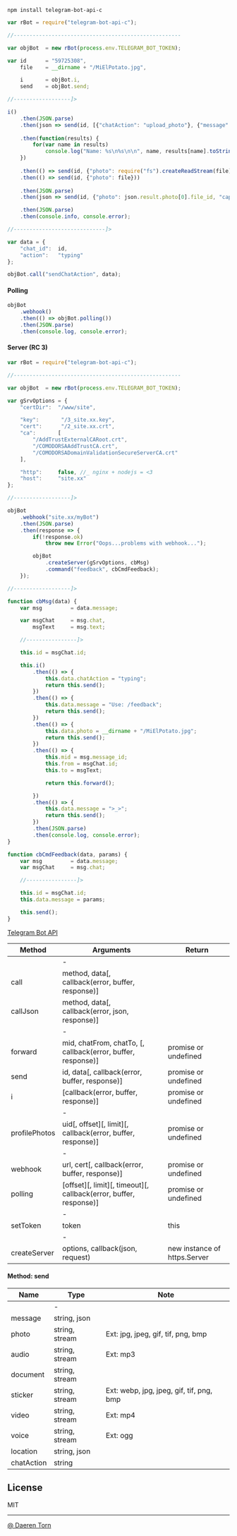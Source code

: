 `npm install telegram-bot-api-c`


```js
var rBot = require("telegram-bot-api-c");

//-----------------------------------------------------

var objBot  = new rBot(process.env.TELEGRAM_BOT_TOKEN);

var id      = "59725308",
    file    = __dirname + "/MiElPotato.jpg",

    i       = objBot.i,
    send    = objBot.send;

//------------------]>

i()
    .then(JSON.parse)
    .then(json => send(id, [{"chatAction": "upload_photo"}, {"message": ""}, {"message": json}]))
    
    .then(function(results) {
        for(var name in results)
            console.log("Name: %s\n%s\n\n", name, results[name].toString());
    })
    
    .then(() => send(id, {"photo": require("fs").createReadStream(file)}))
    .then(() => send(id, {"photo": file}))
    
    .then(JSON.parse)
    .then(json => send(id, {"photo": json.result.photo[0].file_id, "caption": "Hell World!"}))

    .then(JSON.parse)
    .then(console.info, console.error);

//-----------------------------]>

var data = {
    "chat_id":  id,
    "action":   "typing"
};

objBot.call("sendChatAction", data);
```


#### Polling 
```js
objBot
    .webhook()
    .then(() => objBot.polling())
    .then(JSON.parse)
    .then(console.log, console.error);

```


#### Server (RC 3)

```js
var rBot = require("telegram-bot-api-c");

//-----------------------------------------------------

var objBot  = new rBot(process.env.TELEGRAM_BOT_TOKEN);

var gSrvOptions = {
    "certDir":  "/www/site",

    "key":       "/3_site.xx.key",
    "cert":      "/2_site.xx.crt",
    "ca":       [
        "/AddTrustExternalCARoot.crt",
        "/COMODORSAAddTrustCA.crt",
        "/COMODORSADomainValidationSecureServerCA.crt"
    ],

    "http":     false, //_ nginx + nodejs = <3
    "host":     "site.xx"
};

//------------------]>

objBot
    .webhook("site.xx/myBot")
    .then(JSON.parse)
    .then(response => {
        if(!response.ok)
            throw new Error("Oops...problems with webhook...");

        objBot
            .createServer(gSrvOptions, cbMsg)
            .command("feedback", cbCmdFeedback);
    });

//------------------]>

function cbMsg(data) {
    var msg         = data.message;

    var msgChat     = msg.chat,
        msgText     = msg.text;

    //----------------]>

    this.id = msgChat.id;

    this.i()
        .then(() => {
            this.data.chatAction = "typing";
            return this.send();
        })
        .then(() => {
            this.data.message = "Use: /feedback";
            return this.send();
        })
        .then(() => {
            this.data.photo = __dirname + "/MiElPotato.jpg";
            return this.send();
        })
        .then(() => {
            this.mid = msg.message_id;
            this.from = msgChat.id;
            this.to = msgText;

            return this.forward();

        })
        .then(() => {
            this.data.message = ">_>";
            return this.send();
        })
        .then(JSON.parse)
        .then(console.log, console.error);
}

function cbCmdFeedback(data, params) {
    var msg         = data.message;
    var msgChat     = msg.chat;

    //----------------]>

    this.id = msgChat.id;
    this.data.message = params;

    this.send();
}
```

[Telegram Bot API][2]


| Method          | Arguments                                                           | Return                            |
|-----------------|---------------------------------------------------------------------|-----------------------------------|
|                 | -                                                                   |                                   |
| call            | method, data[, callback(error, buffer, response)]                   |                                   |
| callJson        | method, data[, callback(error, json, response)]                     |                                   |
|                 | -                                                                   |                                   |
| forward         | mid, chatFrom, chatTo, [, callback(error, buffer, response)]        | promise or undefined              |
| send            | id, data[, callback(error, buffer, response)]                       | promise or undefined              |
| i               | [callback(error, buffer, response)]                                 | promise or undefined              |
|                 | -                                                                   |                                   |
| profilePhotos   | uid[, offset][, limit][, callback(error, buffer, response)]         | promise or undefined              |
|                 | -                                                                   |                                   |
| webhook         | url, cert[, callback(error, buffer, response)]                      | promise or undefined              |
| polling         | [offset][, limit][, timeout][, callback(error, buffer, response)]   | promise or undefined              |
|                 | -                                                                   |                                   |
| setToken        | token                                                               | this                              |
|                 | -                                                                   |                                   |
| createServer    | options, callback(json, request)                                    | new instance of https.Server      |


#### Method: send

| Name          | Type                                  | Note                                      |
|---------------|---------------------------------------|-------------------------------------------|
|               | -                                     |                                           |
| message       | string, json                          |                                           |
| photo         | string, stream                        | Ext: jpg, jpeg, gif, tif, png, bmp        |
| audio         | string, stream                        | Ext: mp3                                  |
| document      | string, stream                        |                                           |
| sticker       | string, stream                        | Ext: webp, jpg, jpeg, gif, tif, png, bmp  |
| video         | string, stream                        | Ext: mp4                                  |
| voice         | string, stream                        | Ext: ogg                                  |
| location      | string, json                          |                                           |
| chatAction    | string                                |                                           |


## License

MIT

----------------------------------
[@ Daeren Torn][1]


[1]: http://666.io
[2]: https://core.telegram.org/bots/api
